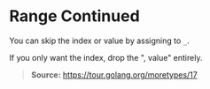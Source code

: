 # Range Continued

You can skip the index or value by assigning to `_`.

If you only want the index, drop the ", value" entirely.

> **Source:** https://tour.golang.org/moretypes/17
